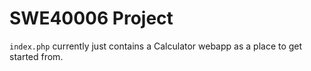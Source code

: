 # SWE40006 Project

`index.php` currently just contains a Calculator webapp as a place to get started from.
